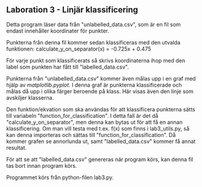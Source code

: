 ## Laboration 3 - Linjär klassificering

Detta program läser data från "unlabelled_data.csv", som är en fil som endast innehåller koordinater för punkter.

Punkterna från denna fil kommer sedan klassificeras med den utvalda funktionen:
calculate_y_on_separator(x) = -0.725x + 0.475

För varje punkt som klassificerats så skrivs koordinaterna ihop med den label som punkten har fått till "labelled_data.csv".

Punkterna från "unlabelled_data.csv" kommer även målas upp i en graf med hjälp av _matplotlib.pyplot_.
I denna graf är punkterna klassificerade och målas då upp i olika färger beroende på klass.
Här visas även den linje som avskiljer klasserna.

Den funktion/ekvation som ska användas för att klassificera punkterna sätts till variabeln "function_for_classification".
I detta fall är det då "calculate_y_on_separator", men denna kan bytas ut för att få en annan klassificering.
Om man vill testa med t.ex. f(x) som finns i lab3_utils.py, så kan denna importeras och sättas till "function_for_classification".
Då kommer grafen se annorlunda ut, samt "labelled_data.csv" kommer få annat resultat.

För att se att "labelled_data.csv" genereras när program körs, kan denna fil tas bort innan program körs.

Programmet körs från python-filen lab3.py.